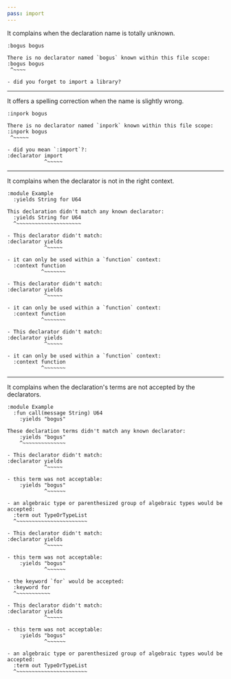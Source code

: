 ```yaml
---
pass: import
---
```


It complains when the declaration name is totally unknown.

```savi
:bogus bogus
```
```error
There is no declarator named `bogus` known within this file scope:
:bogus bogus
 ^~~~~

- did you forget to import a library?
```

---

It offers a spelling correction when the name is slightly wrong.

```savi
:inpork bogus
```
```error
There is no declarator named `inpork` known within this file scope:
:inpork bogus
 ^~~~~~

- did you mean `:import`?:
:declarator import
            ^~~~~~
```

---

It complains when the declarator is not in the right context.

```savi
:module Example
  :yields String for U64
```
```error
This declaration didn't match any known declarator:
  :yields String for U64
  ^~~~~~~~~~~~~~~~~~~~~~

- This declarator didn't match:
:declarator yields
            ^~~~~~

- it can only be used within a `function` context:
  :context function
           ^~~~~~~~

- This declarator didn't match:
:declarator yields
            ^~~~~~

- it can only be used within a `function` context:
  :context function
           ^~~~~~~~

- This declarator didn't match:
:declarator yields
            ^~~~~~

- it can only be used within a `function` context:
  :context function
           ^~~~~~~~
```

---

It complains when the declaration's terms are not accepted by the declarators.

```savi
:module Example
  :fun call(message String) U64
    :yields "bogus"
```
```error
These declaration terms didn't match any known declarator:
    :yields "bogus"
    ^~~~~~~~~~~~~~~

- This declarator didn't match:
:declarator yields
            ^~~~~~

- this term was not acceptable:
    :yields "bogus"
            ^~~~~~~

- an algebraic type or parenthesized group of algebraic types would be accepted:
  :term out TypeOrTypeList
  ^~~~~~~~~~~~~~~~~~~~~~~~

- This declarator didn't match:
:declarator yields
            ^~~~~~

- this term was not acceptable:
    :yields "bogus"
            ^~~~~~~

- the keyword `for` would be accepted:
  :keyword for
  ^~~~~~~~~~~~

- This declarator didn't match:
:declarator yields
            ^~~~~~

- this term was not acceptable:
    :yields "bogus"
            ^~~~~~~

- an algebraic type or parenthesized group of algebraic types would be accepted:
  :term out TypeOrTypeList
  ^~~~~~~~~~~~~~~~~~~~~~~~
```
